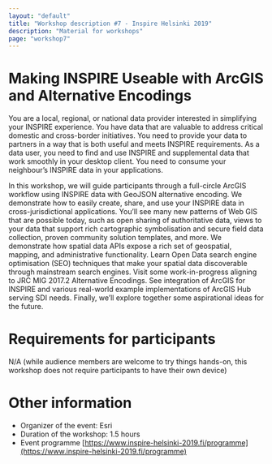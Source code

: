 ```yaml
---
layout: "default"
title: "Workshop description #7 - Inspire Helsinki 2019"
description: "Material for workshops"
page: "workshop7"
---
```

# Making INSPIRE Useable with ArcGIS and Alternative Encodings

You are a local, regional, or national data provider interested in simplifying your INSPIRE experience. You have data that are valuable to address critical domestic and cross-border initiatives. You need to provide your data to partners in a way that is both useful and meets INSPIRE requirements. As a data user, you need to find and use INSPIRE and supplemental data that work smoothly in your desktop client. You need to consume your neighbour’s INSPIRE data in your applications. 
 
In this workshop, we will guide participants through a full-circle ArcGIS workflow using INSPIRE data with GeoJSON alternative encoding. We demonstrate how to easily create, share, and use your INSPIRE data in cross-jurisdictional applications. You’ll see many new patterns of Web GIS that are possible today, such as open sharing of authoritative data, views to your data that support rich cartographic symbolisation and secure field data collection, proven community solution templates, and more. We demonstrate how spatial data APIs expose a rich set of geospatial, mapping, and administrative functionality. Learn Open Data search engine optimisation (SEO) techniques that make your spatial data discoverable through mainstream search engines. Visit some work-in-progress aligning to JRC MIG 2017.2 Alternative Encodings. See integration of ArcGIS for INSPIRE and various real-world example implementations of ArcGIS Hub serving SDI needs. Finally, we’ll explore together some aspirational ideas for the future.

# Requirements for participants

N/A (while audience members are welcome to try things hands-on, this workshop does not require participants to have their own device)

# Other information

* Organizer of the event: Esri
* Duration of the workshop: 1.5 hours
* Event programme [https://www.inspire-helsinki-2019.fi/programme](https://www.inspire-helsinki-2019.fi/programme)
